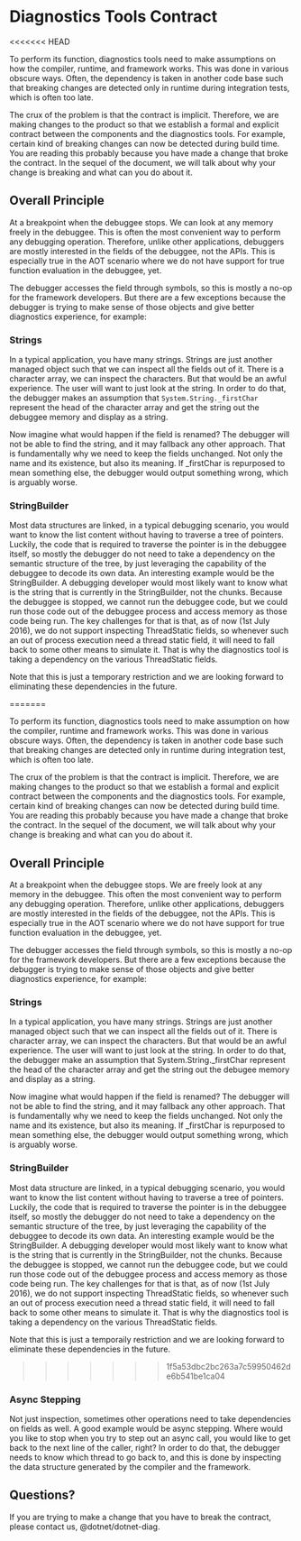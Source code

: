 # Diagnostics Tools Contract
<<<<<<< HEAD
 
To perform its function, diagnostics tools need to make assumptions on how the compiler, runtime, and framework works. This was done in various obscure ways. Often, the dependency is taken in another code base such that breaking changes are detected only in runtime during integration tests, which is often too late. 
 
The crux of the problem is that the contract is implicit. Therefore, we are making changes to the product so that we establish a formal and explicit contract between the components and the diagnostics tools. For example, certain kind of breaking changes can now be detected during build time. You are reading this probably because you have made a change that broke the contract. In the sequel of the document, we will talk about why your change is breaking and what can you do about it.
 
## Overall Principle
At a breakpoint when the debuggee stops. We can look at any memory freely in the debuggee. This is often the most convenient way to perform any debugging operation. Therefore, unlike other applications, debuggers are mostly interested in the fields of the debuggee, not the APIs. This is especially true in the AOT scenario where we do not have support for true function evaluation in the debuggee, yet.

The debugger accesses the field through symbols, so this is mostly a no-op for the framework developers. But there are a few exceptions because the debugger is trying to make sense of those objects and give better diagnostics experience, for example:
 
### Strings
In a typical application, you have many strings. Strings are just another managed object such that we can inspect all the fields out of it. There is a character array, we can inspect the characters. But that would be an awful experience. The user will want to just look at the string. In order to do that, the debugger makes an assumption that `System.String._firstChar` represent the head of the character array and get the string out the debuggee memory and display as a string. 
 
Now imagine what would happen if the field is renamed? The debugger will not be able to find the string, and it may fallback any other approach. That is fundamentally why we need to keep the fields unchanged. Not only the name and its existence, but also its meaning. If _firstChar is repurposed to mean something else, the debugger would output something wrong, which is arguably worse.
 
### StringBuilder
Most data structures are linked, in a typical debugging scenario, you would want to know the list content without having to traverse a tree of pointers. Luckily, the code that is required to traverse the pointer is in the debuggee itself, so mostly the debugger do not need to take a dependency on the semantic structure of the tree, by just leveraging the capability of the debuggee to decode its own data. An interesting example would be the StringBuilder. A debugging developer would most likely want to know what is the string that is currently in the StringBuilder, not the chunks. Because the debuggee is stopped, we cannot run the debuggee code, but we could run those code out of the debuggee process and access memory as those code being run. The key challenges for that is that, as of now (1st July 2016), we do not support inspecting ThreadStatic fields, so whenever such an out of process execution need a thread static field, it will need to fall back to some other means to simulate it. That is why the diagnostics tool is taking a dependency on the various ThreadStatic fields. 
 
Note that this is just a temporary restriction and we are looking forward to eliminating these dependencies in the future.
 
=======

To perform its function, diagnostics tools need to make assumption on how the compiler, runtime and framework works. This was done in various obscure ways. Often, the dependency is taken in another code base such that breaking changes are detected only in runtime during integration test, which is often too late. 

The crux of the problem is that the contract is implicit. Therefore, we are making changes to the product so that we establish a formal and explicit contract between the components and the diagnostics tools. For example, certain kind of breaking changes can now be detected during build time. You are reading this probably because you have made a change that broke the contract. In the sequel of the document, we will talk about why your change is breaking and what can you do about it.

## Overall Principle
At a breakpoint when the debuggee stops. We are freely look at any memory in the debuggee. This often the most convenient way to perform any debugging operation. Therefore, unlike other applications, debuggers are mostly interested in the fields of the debuggee, not the APIs. This is especially true in the AOT scenario where we do not have support for true function evaluation in the debuggee, yet.

The debugger accesses the field through symbols, so this is mostly a no-op for the framework developers. But there are a few exceptions because the debugger is trying to make sense of those objects and give better diagnostics experience, for example:

### Strings
In a typical application, you have many strings. Strings are just another managed object such that we can inspect all the fields out of it. There is character array, we can inspect the characters. But that would be an awful experience. The user will want to just look at the string. In order to do that, the debugger make an assumption that System.String._firstChar represent the head of the character array and get the string out the debugee memory and display as a string. 

Now imagine what would happen if the field is renamed? The debugger will not be able to find the string, and it may fallback any other approach. That is fundamentally why we need to keep the fields unchanged. Not only the name and its existence, but also its meaning. If _firstChar is repurposed to mean something else, the debugger would output something wrong, which is arguably worse.

### StringBuilder
Most data structure are linked, in a typical debugging scenario, you would want to know the list content without having to traverse a tree of pointers. Luckily, the code that is required to traverse the pointer is in the debuggee itself, so mostly the debugger do not need to take a dependency on the semantic structure of the tree, by just leveraging the capability of the debuggee to decode its own data. An interesting example would be the StringBuilder. A debugging developer would most likely want to know what is the string that is currently in the StringBuilder, not the chunks. Because the debuggee is stopped, we cannot run the debuggee code, but we could run those code out of the debuggee process and access memory as those code being run. The key challenges for that is that, as of now (1st July 2016), we do not support inspecting ThreadStatic fields, so whenever such an out of process execution need a thread static field, it will need to fall back to some other means to simulate it. That is why the diagnostics tool is taking a dependency on the various ThreadStatic fields. 

Note that this is just a temporaily restriction and we are looking forward to eliminate these dependencies in the future.

>>>>>>> 1f5a53dbc2bc263a7c59950462de6b541be1ca04
### Async Stepping
Not just inspection, sometimes other operations need to take dependencies on fields as well. A good example would be async stepping. Where would you like to stop when you try to step out an async call, you would like to get back to the next line of the caller, right? In order to do that, the debugger needs to know which thread to go back to, and this is done by inspecting the data structure generated by the compiler and the framework.

## Questions?
If you are trying to make a change that you have to break the contract, please contact us, @dotnet/dotnet-diag.
